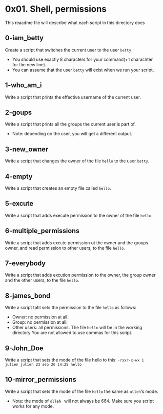 # 0x01. Shell, permissions
This reaadme file will describe what each script in this directory does

## 0-iam_betty
Create a script that switches the current user to the user ``` betty ```
- You should use exactly 8 characters for your command(+1 charachter for the new line).
- You can assume that the user ``` betty ``` will exist when we run your script.
## 1-who_am_i
Write a script that prints the effective username of the current user.
## 2-goups
Write a script that prints all the groups the current user is part of.
- Note: depending on the user, you will get a different output.
## 3-new_owner
Write a script that changes the owner of the file ``` hello ``` to the user ``` betty ```.
## 4-empty
Write  a script that creates an empty file called ``` hello ```.
## 5-excute
Write a script that adds execute permission to the owner of the file ``` hello ```.
## 6-multiple_permissions
Write a script that adds excute permission ot the owner and the groups owner, and read permission to other users, to the file ``` hello ```.
## 7-everybody
Write a script that adds excution permission to the owner, the group owner and the other users, to the file ``` hello ```.
## 8-james_bond
Write a script taht sets the permission to the file ``` hello ``` as follows: 
- Owner: no permission at all.
- Group: no permission at all.
- Other users: all permissions.
The file ``` hello ``` will be in the working directory You are not allowed to use commas for this script.
## 9-John_Doe
Write a script that sets the mode of the file hello to this:
``` -rxxr-x-wx 1 julien julien 23 sep 20 14:25 hello ```
## 10-mirror_permissions
Write a script that sets the mode of the file ``` hello ``` the same as ``` olleh ```'s mode.
- Note: the mode of ```olleh ``` will not always be 664. Make sure you script works for any mode.

